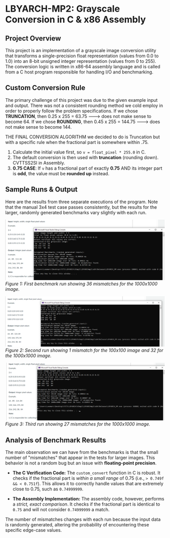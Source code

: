 # LBYARCH-MP2: Grayscale Conversion in C & x86 Assembly

## Project Overview

This project is an implementation of a grayscale image conversion utility that transforms a single-precision float representation (values from 0.0 to 1.0) into an 8-bit unsigned integer representation (values from 0 to 255). The conversion logic is written in x86-64 assembly language and is called from a C host program responsible for handling I/O and benchmarking.

## Custom Conversion Rule

The primary challenge of this project was due to the given example input and output.
There was not a consistent rounding method we cold employ in order to properly follow the problem specifications.
If we chose **TRUNCATION**, then 0.25 x 255 = 63.75 ---> does not make sense to become 64.
If we chose **ROUNDING**, then 0.45 x 255 = 144.75 ---> does not make sense to become 144.

THE FINAL CONVERSION ALGORITHM we decided to do is Truncation but with a specific rule when the fractional part is somewhere within .75.

1.  Calculate the initial value first, so `v = float_pixel * 255.0` in C.
2.  The default conversion is then used with **truncation** (rounding down). CVTTSS2SI in Assembly.
3.  **0.75 CASE**: If `v` has a fractional part of exactly **0.75** AND its integer part is **odd**, the value must be **rounded up** instead.

## Sample Runs & Output

Here are the results from three separate executions of the program. Note that the manual 3x4 test case passes consistently, but the results for the larger, randomly generated benchmarks vary slightly with each run.

![Sample Run 1](Result1.png)
_Figure 1: First benchmark run showing 36 mismatches for the 1000x1000 image._

![Sample Run 2](Result2.png)
_Figure 2: Second run showing 1 mismatch for the 100x100 image and 32 for the 1000x1000 image._

![Sample Run 3](Result3.png)
_Figure 3: Third run showing 27 mismatches for the 1000x1000 image._

## Analysis of Benchmark Results

The main observation we can have from the benchmarks is that the small number of "mismatches" that appear in the tests for larger images. This behavior is not a random bug but an issue with **floating-point precision**.

* **The C Verification Code:** The `custom_convert` function in C is robust. It checks if the fractional part is *within a small range* of 0.75 (i.e., `> 0.749f && < 0.751f`). This allows it to correctly handle values that are extremely close to 0.75, such as `0.74999999`.

* **The Assembly Implementation:** The assembly code, however, performs a *strict, exact comparison*. It checks if the fractional part is identical to `0.75` and will not consider `0.74999999` a match.

The number of mismatches changes with each run because the input data is randomly generated, altering the probability of encountering these specific edge-case values.
